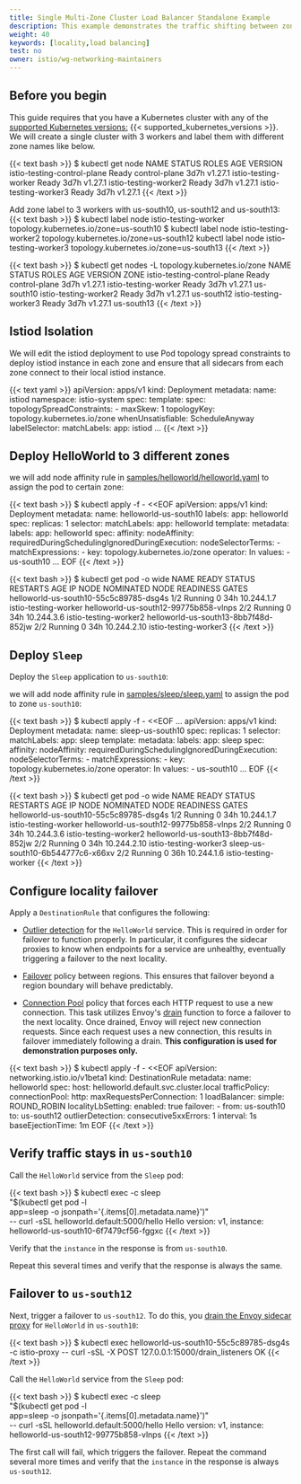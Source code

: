 ```yaml
---
title: Single Multi-Zone Cluster Load Balancer Standalone Example
description: This example demonstrates the traffic shifting between zones within a single cluster.
weight: 40
keywords: [locality,load balancing]
test: no
owner: istio/wg-networking-maintainers
---
```


## Before you begin

This guide requires that you have a Kubernetes cluster with any of the
[supported Kubernetes versions:](/docs/releases/supported-releases#support-status-of-istio-releases) {{< supported_kubernetes_versions >}}.
We will create a single cluster with 3 workers and label them with different zone names like below.

{{< text bash >}}
$ kubectl get node
NAME                          STATUS   ROLES           AGE    VERSION
istio-testing-control-plane   Ready    control-plane   3d7h   v1.27.1
istio-testing-worker          Ready    <none>          3d7h   v1.27.1
istio-testing-worker2         Ready    <none>          3d7h   v1.27.1
istio-testing-worker3         Ready    <none>          3d7h   v1.27.1
{{< /text >}}

Add zone label to 3 workers with us-south10, us-south12 and us-south13:
{{< text bash >}}
$ kubectl label node istio-testing-worker topology.kubernetes.io/zone=us-south10
$ kubectl label node istio-testing-worker2 topology.kubernetes.io/zone=us-south12
kubectl label node istio-testing-worker3 topology.kubernetes.io/zone=us-south13
{{< /text >}}

{{< text bash >}}
$ kubectl get nodes -L topology.kubernetes.io/zone
NAME                          STATUS   ROLES           AGE    VERSION   ZONE
istio-testing-control-plane   Ready    control-plane   3d7h   v1.27.1
istio-testing-worker          Ready    <none>          3d7h   v1.27.1   us-south10
istio-testing-worker2         Ready    <none>          3d7h   v1.27.1   us-south12
istio-testing-worker3         Ready    <none>          3d7h   v1.27.1   us-south13
{{< /text >}}

## Istiod Isolation
We will edit the istiod deployment to use Pod topology spread constraints to deploy istiod instance in each zone and ensure that all sidecars from each zone connect to their local istiod instance. 

{{< text yaml >}}
apiVersion: apps/v1
kind: Deployment
metadata:
  name: istiod
  namespace: istio-system
spec:
  template:
    spec:
      topologySpreadConstraints:
        - maxSkew: 1
          topologyKey: topology.kubernetes.io/zone
          whenUnsatisfiable: ScheduleAnyway
          labelSelector:
            matchLabels:
              app: istiod
...
{{< /text >}}


## Deploy HelloWorld to 3 different zones

we will add node affinity rule in [samples/helloworld/helloworld.yaml](https://raw.githubusercontent.com/istio/istio/release-1.18/samples/helloworld/helloworld.yaml) to assign the pod to certain zone: 

{{< text bash >}}
$ kubectl apply -f - <<EOF
apiVersion: apps/v1
kind: Deployment
metadata:
  name: helloworld-us-south10
  labels:
    app: helloworld
spec:
  replicas: 1
  selector:
    matchLabels:
      app: helloworld
  template:
    metadata:
      labels:
        app: helloworld
    spec:
      affinity:
          nodeAffinity:
            requiredDuringSchedulingIgnoredDuringExecution:
              nodeSelectorTerms:
              - matchExpressions:
                - key: topology.kubernetes.io/zone
                  operator: In
                  values:
                    - us-south10
...
EOF
{{< /text >}}

{{< text bash >}}
$ kubectl get pod -o wide
NAME                                     READY   STATUS    RESTARTS   AGE   IP            NODE                    NOMINATED NODE   READINESS GATES
helloworld-us-south10-55c5c89785-dsg4s   1/2     Running   0          34h   10.244.1.7    istio-testing-worker    <none>           <none>
helloworld-us-south12-99775b858-vlnps    2/2     Running   0          34h   10.244.3.6    istio-testing-worker2   <none>           <none>
helloworld-us-south13-8bb7f48d-852jw     2/2     Running   0          34h   10.244.2.10   istio-testing-worker3   <none>           <none>
{{< /text >}}

## Deploy `Sleep`

Deploy the `Sleep` application to `us-south10`:

we will add node affinity rule in [samples/sleep/sleep.yaml](https://raw.githubusercontent.com/istio/istio/release-1.18/samples/sleep/sleep.yaml) to assign the pod to zone `us-south10`:

{{< text bash >}}
$ kubectl apply -f - <<EOF
...
apiVersion: apps/v1
kind: Deployment
metadata:
  name: sleep-us-south10
spec:
  replicas: 1
  selector:
    matchLabels:
      app: sleep
  template:
    metadata:
      labels:
        app: sleep
    spec:
      affinity:
          nodeAffinity:
            requiredDuringSchedulingIgnoredDuringExecution:
              nodeSelectorTerms:
              - matchExpressions:
                - key: topology.kubernetes.io/zone
                  operator: In
                  values:
                    - us-south10
...
EOF
{{< /text >}}

{{< text bash >}}
$ kubectl get pod -o wide
NAME                                     READY   STATUS    RESTARTS   AGE   IP            NODE                    NOMINATED NODE   READINESS GATES
helloworld-us-south10-55c5c89785-dsg4s   1/2     Running   0          34h   10.244.1.7    istio-testing-worker    <none>           <none>
helloworld-us-south12-99775b858-vlnps    2/2     Running   0          34h   10.244.3.6    istio-testing-worker2   <none>           <none>
helloworld-us-south13-8bb7f48d-852jw     2/2     Running   0          34h   10.244.2.10   istio-testing-worker3   <none>           <none>
sleep-us-south10-6b544777c6-x66xv        2/2     Running   0          36h   10.244.1.6    istio-testing-worker    <none>           <none>
{{< /text >}}

## Configure locality failover

Apply a `DestinationRule` that configures the following:

- [Outlier detection](/docs/reference/config/networking/destination-rule/#OutlierDetection)
  for the `HelloWorld` service. This is required in order for failover to
  function properly. In particular, it configures the sidecar proxies to know
  when endpoints for a service are unhealthy, eventually triggering a failover
  to the next locality.

- [Failover](/docs/reference/config/networking/destination-rule/#LocalityLoadBalancerSetting-Failover)
  policy between regions. This ensures that failover beyond a region boundary
  will behave predictably.

- [Connection Pool](/docs/reference/config/networking/destination-rule/#ConnectionPoolSettings-http)
  policy that forces each HTTP request to use a new connection. This task utilizes
  Envoy's [drain](https://www.envoyproxy.io/docs/envoy/latest/intro/arch_overview/operations/draining)
  function to force a failover to the next locality. Once drained, Envoy will reject
  new connection requests. Since each request uses a new connection, this results in failover
  immediately following a drain. **This configuration is used for demonstration purposes only.**

{{< text bash >}}
$ kubectl apply -f - <<EOF
apiVersion: networking.istio.io/v1beta1
kind: DestinationRule
metadata:
  name: helloworld
spec:
  host: helloworld.default.svc.cluster.local
  trafficPolicy:
    connectionPool:
      http:
        maxRequestsPerConnection: 1
    loadBalancer:
      simple: ROUND_ROBIN
      localityLbSetting:
        enabled: true
        failover:
          - from: us-south10
            to: us-south12
    outlierDetection:
      consecutive5xxErrors: 1
      interval: 1s
      baseEjectionTime: 1m
EOF
{{< /text >}}

## Verify traffic stays in `us-south10`

Call the `HelloWorld` service from the `Sleep` pod:

{{< text bash >}}
$ kubectl exec -c sleep \
  "$(kubectl get pod -l \
  app=sleep -o jsonpath='{.items[0].metadata.name}')" \
  -- curl -sSL helloworld.default:5000/hello
Hello version: v1, instance: helloworld-us-south10-6f7479cf56-fggxc
{{< /text >}}

Verify that the `instance` in the response is from `us-south10`.

Repeat this several times and verify that the response is always the same.

## Failover to `us-south12`

Next, trigger a failover to `us-south12`. To do this, you
[drain the Envoy sidecar proxy](https://www.envoyproxy.io/docs/envoy/latest/intro/arch_overview/operations/draining#draining)
for `HelloWorld` in `us-south10`:

{{< text bash >}}
$ kubectl exec helloworld-us-south10-55c5c89785-dsg4s -c istio-proxy -- curl -sSL -X POST 127.0.0.1:15000/drain_listeners
OK
{{< /text >}}

Call the `HelloWorld` service from the `Sleep` pod:

{{< text bash >}}
$ kubectl exec -c sleep \
  "$(kubectl get pod -l \
  app=sleep -o jsonpath='{.items[0].metadata.name}')" \
  -- curl -sSL helloworld.default:5000/hello
Hello version: v1, instance: helloworld-us-south12-99775b858-vlnps
{{< /text >}}

The first call will fail, which triggers the failover. Repeat the command
several more times and verify that the `instance` in the response is always
`us-south12`.